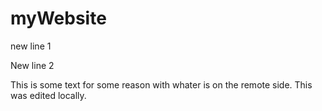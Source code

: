 # myWebsite

new line 1

New line 2

This is some text for some reason
with whater is on the remote side.
This was edited locally.